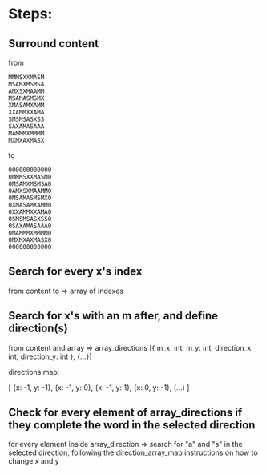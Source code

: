 # Steps:

## Surround content

from

```
MMMSXXMASM
MSAMXMSMSA
AMXSXMAAMM
MSAMASMSMX
XMASAMXAMM
XXAMMXXAMA
SMSMSASXSS
SAXAMASAAA
MAMMMXMMMM
MXMXAXMASX
```

to

```
000000000000
0MMMSXXMASM0
0MSAMXMSMSA0
0AMXSXMAAMM0
0MSAMASMSMX0
0XMASAMXAMM0
0XXAMMXXAMA0
0SMSMSASXSS0
0SAXAMASAAA0
0MAMMMXMMMM0
0MXMXAXMASX0
000000000000
```

## Search for every x's index

from content to => array of indexes

## Search for x's with an m after, and define direction(s)

from content and array => array_directions [{ m_x: int, m_y: int, direction_x: int, direction_y: int }, {...}]

directions map:

[
  {x: -1, y: -1},
  {x: -1, y: 0},
  {x: -1, y: 1},
  {x: 0, y: -1},
  (...)
]

## Check for every element of array_directions if they complete the word in the selected direction

for every element inside array_direction => search for "a" and "s" in the selected direction, following the direction_array_map instructions on how to change x and y